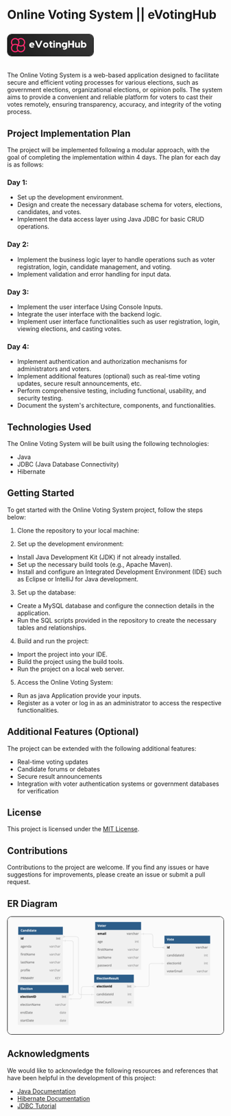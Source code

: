 # Online Voting System || **eVotingHub** <p> <img src="logo.png" alt="Project Diagram" width="200" style="border: 1px solid black; border-radius: 10px;"> </p>


The Online Voting System is a web-based application designed to facilitate secure and efficient voting processes for various elections, such as government elections, organizational elections, or opinion polls. The system aims to provide a convenient and reliable platform for voters to cast their votes remotely, ensuring transparency, accuracy, and integrity of the voting process.

## Project Implementation Plan

The project will be implemented following a modular approach, with the goal of completing the implementation within 4 days. The plan for each day is as follows:

### Day 1:
- Set up the development environment.
- Design and create the necessary database schema for voters, elections, candidates, and votes.
- Implement the data access layer using Java JDBC for basic CRUD operations.

### Day 2:
- Implement the business logic layer to handle operations such as voter registration, login, candidate management, and voting.
- Implement validation and error handling for input data.

### Day 3:
- Implement the user interface Using Console Inputs.
- Integrate the user interface with the backend logic.
- Implement user interface functionalities such as user registration, login, viewing elections, and casting votes.

### Day 4:
- Implement authentication and authorization mechanisms for administrators and voters.
- Implement additional features (optional) such as real-time voting updates, secure result announcements, etc.
- Perform comprehensive testing, including functional, usability, and security testing.
- Document the system's architecture, components, and functionalities.

## Technologies Used

The Online Voting System will be built using the following technologies:

- Java
- JDBC (Java Database Connectivity)
- Hibernate

## Getting Started

To get started with the Online Voting System project, follow the steps below:

1. Clone the repository to your local machine:

2. Set up the development environment:
- Install Java Development Kit (JDK) if not already installed.
- Set up the necessary build tools (e.g., Apache Maven).
- Install and configure an Integrated Development Environment (IDE) such as Eclipse or IntelliJ for Java development.

3. Set up the database:
- Create a MySQL database and configure the connection details in the application.
- Run the SQL scripts provided in the repository to create the necessary tables and relationships.

4. Build and run the project:
- Import the project into your IDE.
- Build the project using the build tools.
- Run the project on a local web server.

5. Access the Online Voting System:
- Run as java Application provide your inputs.
- Register as a voter or log in as an administrator to access the respective functionalities.

## Additional Features (Optional)

The project can be extended with the following additional features:

- Real-time voting updates
- Candidate forums or debates
- Secure result announcements
- Integration with voter authentication systems or government databases for verification

## License

This project is licensed under the [MIT License](LICENSE).

## Contributions

Contributions to the project are welcome. If you find any issues or have suggestions for improvements, please create an issue or submit a pull request.
## ER Diagram
<p> <img src="ER_DiaGram.png" alt="Project Diagram" width="800" style="border: 1px solid black; border-radius: 10px;"> </p>

## Acknowledgments

We would like to acknowledge the following resources and references that have been helpful in the development of this project:

- [Java Documentation](https://docs.oracle.com/javase/8/docs/)
- [Hibernate Documentation](https://hibernate.org/orm/documentation/)
- [JDBC Tutorial](https://docs.oracle.com/javase/tutorial/jdbc/index.html)
